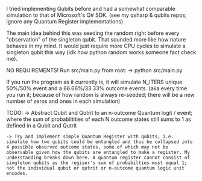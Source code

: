 I tried implementing Qubits before and had a somewhat comparable simulation to that of Microsoft's Q# SDK. (see my qsharp & qubits repos; ignore any Quantum Register implementations)

The main idea behind this was seeding the random right before every "observation" of the singleton qubit. That sounded more like how nature behaves in my mind. It would just require more CPU cycles to simulate a singleton qubit this way (idk how python random works someone fact check me).

NO REQUIREMENTS! Run src/main.py from root:
    -> python src/main.py

If you run the program as it currently is, it will simulate N_ITERS unique 50%/50% event and a 66.66%/33.33% outcome events. (aka every time you run it; because of how random is always re-seeded; there will be a new number of zeros and ones in each simulation)

TODO:
    -> Abstract Qubit and Qutrit to an n-outcome Quantum logit / event; where the sum of probabiltities of each N outcome states still sums to 1 as defined in a Qubit and Qutrit

    -> Try and implement simple Quantum Register with qubits; i.e. simulate how two qubits could be entangled and thus be collapsed into 4 possible observed outcome states, some of which may not be observable given how the qubits are entangled to make a register. My understanding breaks down here. A quantum register cannot consist of singleton qubits as the regiser's sum of probabilties must equal 1; not the individual qubit or qutrit or n-outcome quantum logic unit encodes.